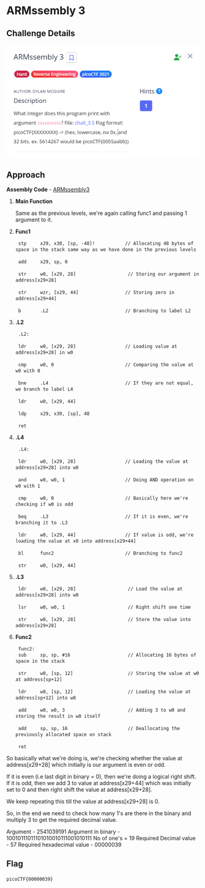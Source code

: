 # ARMssembly 3

## Challenge Details

![alt text](./Images/ARMssembly3.png)

## Approach

**Assembly Code** - [ARMssembly3](./Resources&SourceCodes/ARMssembly3.asm)

1. **Main Function**

    Same as the previous levels, we're again calling func1 and passing 1 argument to it.

2. **Func1**

        stp     x29, x30, [sp, -48]!           // Allocating 48 bytes of space in the stack same way as we have done in the previous levels

        add     x29, sp, 0                     

        str     w0, [x29, 28]                   // Storing our argument in address[x29+28]

        str     wzr, [x29, 44]                 // Storing zero in address[x29+44]

        b       .L2                            // Branching to label L2

3. **.L2**

        .L2:                                  

        ldr     w0, [x29, 28]                  // Loading value at address[x29+28] in w0

        cmp     w0, 0                          // Comparing the value at w0 with 0

        bne     .L4                            // If they are not equal, we branch to label L4

        ldr     w0, [x29, 44]

        ldp     x29, x30, [sp], 48

        ret

4. **.L4**

        .L4:

        ldr     w0, [x29, 28]                  // Loading the value at address[x29+28] into w0          

        and     w0, w0, 1                      // Doing AND operation on w0 with 1

        cmp     w0, 0                          // Basically here we're checking if w0 is odd

        beq     .L3                            // If it is even, we're branching it to .L3

        ldr     w0, [x29, 44]                  // If value is odd, we're loading the value at x0 into address[x29+44]

        bl      func2                          // Branching to func2

        str     w0, [x29, 44]

5. **.L3**

        ldr     w0, [x29, 28]                   // Load the value at address[x29+28] into w0

        lsr     w0, w0, 1                       // Right shift one time

        str     w0, [x29, 28]                   // Store the value into address[x29+28]


6. **Func2**

        func2:
        sub     sp, sp, #16                     // Allocating 16 bytes of space in the stack

        str     w0, [sp, 12]                    // Storing the value at w0 at address[sp+12]

        ldr     w0, [sp, 12]                    // Loading the value at address[sp+12] into w0

        add     w0, w0, 3                       // Adding 3 to w0 and storing the result in w0 itself

        add     sp, sp, 16                      // Deallocating the previously allocated space on stack

        ret



So basically what we're doing is, we're checking whether the value at address[x29+28] which initially is our argument is even or odd.

If it is even (i.e last digit in binary = 0), then we're doing a logical right shift.
If it is odd, then we add 3 to value at address[x29+44] which was initially set to 0 and then right shift the value at address[x29+28].

We keep repeating this till the value at address[x29+28] is 0.

So, in the end we need to check how many 1's are there in the binary and multiply 3 to get the required decimal value.


Argument - 2541039191
Argument in binary - 10010111011101010010111001010111
No of one's = 19
Required Decimal value - 57
Required hexadecimal value - 00000039

## Flag

`picoCTF{00000039}`

